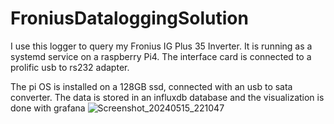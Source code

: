 # FroniusDataloggingSolution
I use this logger to query my Fronius IG Plus 35 Inverter.
It is running as a systemd service on a raspberry Pi4.
The interface card is connected to a prolific usb to rs232 adapter.

The pi OS is installed on a 128GB ssd, connected with an usb to sata converter.
The data is stored in an influxdb database and the visualization is done with grafana
![Screenshot_20240515_221047](https://github.com/W-i-t-w-e/FroniusDataloggingSolution/assets/99214374/743c5a18-3eda-4c3f-bbb8-fa62f7357f24)
